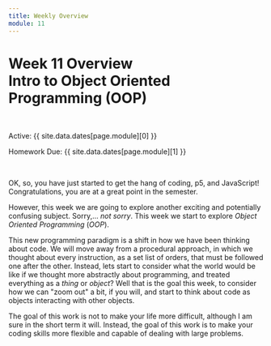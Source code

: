 ```yaml
---
title: Weekly Overview
module: 11
---
```


# Week 11 Overview <br />Intro to Object Oriented Programming (OOP)


<br />


Active: {{ site.data.dates[page.module][0] }}

Homework Due: {{ site.data.dates[page.module][1] }}


<br />

<!-- <div class="embed-responsive embed-responsive-16by9"><iframe class="embed-responsive-item" src="https://www.youtube.com/embed/GGX5lm2me0A" frameborder="0" allowfullscreen></iframe></div> -->


OK, so, you have just started to get the hang of coding, p5, and JavaScript! Congratulations, you are at a great point in the semester.

However, this week we are going to explore another exciting and potentially confusing subject. Sorry,... _not sorry_. This week we start to explore _Object Oriented Programming_ (_OOP_).

This new programming paradigm is a shift in how we have been thinking about code. We will move away from a procedural approach, in which we thought about every instruction, as a set list of orders, that must be followed one after the other. Instead, lets start to consider what the world would be like if we thought more abstractly about programming, and treated everything as a _thing_ or _object_? Well that is the goal this week, to consider how we can "zoom out" a bit, if you will, and start to think about code as objects interacting with other objects.

The goal of this work is not to make your life more difficult, although I am sure in the short term it will. Instead, the goal of this work is to make your coding skills more flexible and capable of dealing with large problems.
